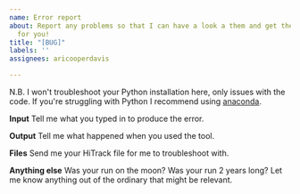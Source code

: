 ```yaml
---
name: Error report
about: Report any problems so that I can have a look a them and get the code working
  for you!
title: "[BUG]"
labels: ''
assignees: aricooperdavis

---
```


N.B. I won't troubleshoot your Python installation here, only issues with the code. If you're struggling with Python I recommend using [anaconda](https://www.anaconda.com/distribution/).

**Input**
Tell me what you typed in to produce the error.

**Output**
Tell me what happened when you used the tool.

**Files**
Send me your HiTrack file for me to troubleshoot with.

**Anything else**
Was your run on the moon? Was your run 2 years long? Let me know anything out of the ordinary that might be relevant.
